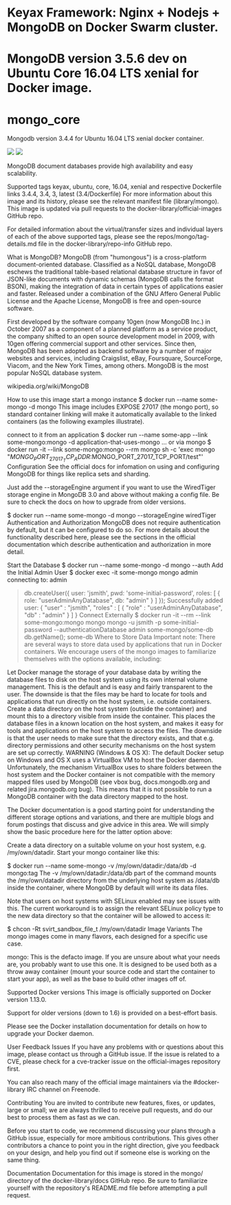 # Keyax Framework: Nginx + Nodejs + MongoDB on Docker Swarm cluster.
# MongoDB version 3.5.6 dev on Ubuntu Core 16.04 LTS xenial for Docker image.

# mongo_core
Mongodb version 3.4.4 for Ubuntu 16.04 LTS xenial docker container.

[![](https://images.microbadger.com/badges/image/keyax/mongo_core.svg)](https://microbadger.com/images/keyax/mongo_core "Get your own image badge on microbadger.com")   [![](https://images.microbadger.com/badges/version/keyax/mongo_core.svg)](https://microbadger.com/images/keyax/mongo_core "Get your own version badge on microbadger.com")

MongoDB document databases provide high availability and easy scalability.

Supported tags keyax, ubuntu, core, 16.04, xenial and respective Dockerfile links
3.4.4, 3.4, 3, latest (3.4/Dockerfile)
For more information about this image and its history, please see the relevant manifest file (library/mongo). This image is updated via pull requests to the docker-library/official-images GitHub repo.

For detailed information about the virtual/transfer sizes and individual layers of each of the above supported tags, please see the repos/mongo/tag-details.md file in the docker-library/repo-info GitHub repo.

What is MongoDB?
MongoDB (from "humongous") is a cross-platform document-oriented database. Classified as a NoSQL database, MongoDB eschews the traditional table-based relational database structure in favor of JSON-like documents with dynamic schemas (MongoDB calls the format BSON), making the integration of data in certain types of applications easier and faster. Released under a combination of the GNU Affero General Public License and the Apache License, MongoDB is free and open-source software.

First developed by the software company 10gen (now MongoDB Inc.) in October 2007 as a component of a planned platform as a service product, the company shifted to an open source development model in 2009, with 10gen offering commercial support and other services. Since then, MongoDB has been adopted as backend software by a number of major websites and services, including Craigslist, eBay, Foursquare, SourceForge, Viacom, and the New York Times, among others. MongoDB is the most popular NoSQL database system.

wikipedia.org/wiki/MongoDB



How to use this image
start a mongo instance
$ docker run --name some-mongo -d mongo
This image includes EXPOSE 27017 (the mongo port), so standard container linking will make it automatically available to the linked containers (as the following examples illustrate).

connect to it from an application
$ docker run --name some-app --link some-mongo:mongo -d application-that-uses-mongo
... or via mongo
$ docker run -it --link some-mongo:mongo --rm mongo sh -c 'exec mongo "$MONGO_PORT_27017_TCP_ADDR:$MONGO_PORT_27017_TCP_PORT/test"'
Configuration
See the official docs for infomation on using and configuring MongoDB for things like replica sets and sharding.

Just add the --storageEngine argument if you want to use the WiredTiger storage engine in MongoDB 3.0 and above without making a config file. Be sure to check the docs on how to upgrade from older versions.

$ docker run --name some-mongo -d mongo --storageEngine wiredTiger
Authentication and Authorization
MongoDB does not require authentication by default, but it can be configured to do so. For more details about the functionality described here, please see the sections in the official documentation which describe authentication and authorization in more detail.

Start the Database
$ docker run --name some-mongo -d mongo --auth
Add the Initial Admin User
$ docker exec -it some-mongo mongo admin
connecting to: admin
> db.createUser({ user: 'jsmith', pwd: 'some-initial-password', roles: [ { role: "userAdminAnyDatabase", db: "admin" } ] });
Successfully added user: {
    "user" : "jsmith",
    "roles" : [
        {
            "role" : "userAdminAnyDatabase",
            "db" : "admin"
        }
    ]
}
Connect Externally
$ docker run -it --rm --link some-mongo:mongo mongo mongo -u jsmith -p some-initial-password --authenticationDatabase admin some-mongo/some-db
> db.getName();
some-db
Where to Store Data
Important note: There are several ways to store data used by applications that run in Docker containers. We encourage users of the mongo images to familiarize themselves with the options available, including:

Let Docker manage the storage of your database data by writing the database files to disk on the host system using its own internal volume management. This is the default and is easy and fairly transparent to the user. The downside is that the files may be hard to locate for tools and applications that run directly on the host system, i.e. outside containers.
Create a data directory on the host system (outside the container) and mount this to a directory visible from inside the container. This places the database files in a known location on the host system, and makes it easy for tools and applications on the host system to access the files. The downside is that the user needs to make sure that the directory exists, and that e.g. directory permissions and other security mechanisms on the host system are set up correctly.
WARNING (Windows & OS X): The default Docker setup on Windows and OS X uses a VirtualBox VM to host the Docker daemon. Unfortunately, the mechanism VirtualBox uses to share folders between the host system and the Docker container is not compatible with the memory mapped files used by MongoDB (see vbox bug, docs.mongodb.org and related jira.mongodb.org bug). This means that it is not possible to run a MongoDB container with the data directory mapped to the host.

The Docker documentation is a good starting point for understanding the different storage options and variations, and there are multiple blogs and forum postings that discuss and give advice in this area. We will simply show the basic procedure here for the latter option above:

Create a data directory on a suitable volume on your host system, e.g. /my/own/datadir.
Start your mongo container like this:

$ docker run --name some-mongo -v /my/own/datadir:/data/db -d mongo:tag
The -v /my/own/datadir:/data/db part of the command mounts the /my/own/datadir directory from the underlying host system as /data/db inside the container, where MongoDB by default will write its data files.

Note that users on host systems with SELinux enabled may see issues with this. The current workaround is to assign the relevant SELinux policy type to the new data directory so that the container will be allowed to access it:

$ chcon -Rt svirt_sandbox_file_t /my/own/datadir
Image Variants
The mongo images come in many flavors, each designed for a specific use case.

mongo:<version>
This is the defacto image. If you are unsure about what your needs are, you probably want to use this one. It is designed to be used both as a throw away container (mount your source code and start the container to start your app), as well as the base to build other images off of.

Supported Docker versions
This image is officially supported on Docker version 1.13.0.

Support for older versions (down to 1.6) is provided on a best-effort basis.

Please see the Docker installation documentation for details on how to upgrade your Docker daemon.

User Feedback
Issues
If you have any problems with or questions about this image, please contact us through a GitHub issue. If the issue is related to a CVE, please check for a cve-tracker issue on the official-images repository first.

You can also reach many of the official image maintainers via the #docker-library IRC channel on Freenode.

Contributing
You are invited to contribute new features, fixes, or updates, large or small; we are always thrilled to receive pull requests, and do our best to process them as fast as we can.

Before you start to code, we recommend discussing your plans through a GitHub issue, especially for more ambitious contributions. This gives other contributors a chance to point you in the right direction, give you feedback on your design, and help you find out if someone else is working on the same thing.

Documentation
Documentation for this image is stored in the mongo/ directory of the docker-library/docs GitHub repo. Be sure to familiarize yourself with the repository's README.md file before attempting a pull request.
